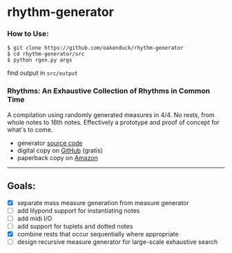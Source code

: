 # rhythm-generator

### How to Use:
```
$ git clone https://github.com/oakenduck/rhythm-generator
$ cd rhythm-generator/src
$ python rgen.py args
```
find output in `src/output`

### Rhythms: An Exhaustive Collection of Rhythms in Common Time
A compilation using randomly generated measures in 4/4. No rests, from whole notes to 16th notes. Effectively a prototype and proof of concept for what's to come.
- generator [source code](/src/gen_v1.py)
- digital copy on [GitHub](/books/rhythms-an-exhaustive-collection-of-rhythms-in-common-time.pdf) (gratis)
- paperback copy on [Amazon](https://www.amazon.com/dp/B0CVLH36QZ)

---

## Goals:
- [x] separate mass measure generation from measure generator
- [ ] add lilypond support for instantiating notes
- [ ] add midi I/O
- [ ] add support for tuplets and dotted notes
- [x] combine rests that occur sequentially where appropriate
- [ ] design recursive measure generator for large-scale exhaustive search
